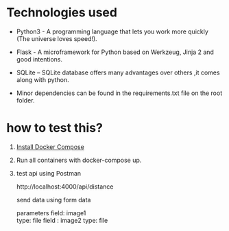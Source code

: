 # Technologies used

* Python3 - A programming language that lets you work more quickly (The universe loves speed!).

* Flask - A microframework for Python based on Werkzeug, Jinja 2 and good intentions.

* SQLite – SQLite database offers many advantages over others ,it comes along with python.

* Minor dependencies can be found in the requirements.txt file on the root folder.

# how to test this?
 
 1. [Install Docker Compose](https://docs.docker.com/compose/install/ "Install Docker Compose")
 
 2. Run all containers with docker-compose up.
 
 3. test api using Postman
 
     http://localhost:4000/api/distance
     
     send data using form data
     
     parameters
     field: image1  
     type: file
     field : image2
     type: file
     
 
  


